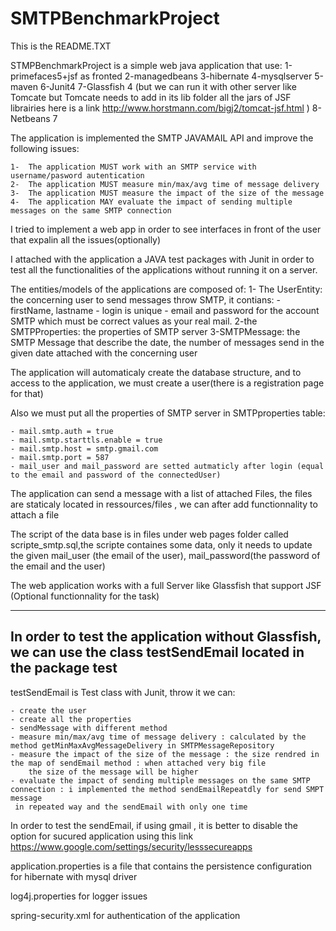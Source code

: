 # SMTPBenchmarkProject
This is the README.TXT


STMPBenchmarkProject is a simple web java application that use:
1-primefaces5+jsf as fronted
2-managedbeans
3-hibernate
4-mysqlserver
5-maven
6-Junit4
7-Glassfish 4 (but we can run it with other server like Tomcate but Tomcate needs to add in its lib folder all the jars of JSF librairies 
here is a link http://www.horstmann.com/bigj2/tomcat-jsf.html
)
8-Netbeans 7

The application is implemented the SMTP JAVAMAIL API and improve the following issues:

    1-	The application MUST work with an SMTP service with username/pasword autentication
    2-	The application MUST measure min/max/avg time of message delivery
    3-	The application MUST measure the impact of the size of the message
    4-	The application MAY evaluate the impact of sending multiple messages on the same SMTP connection


I tried to implement a web app in order to see interfaces in front of the user that expalin all the issues(optionally)

I attached with the application a JAVA test packages with Junit in order to test all the functionalities of the applications
without running it on a server.

The entities/models of the applications are composed of:
1- The UserEntity:  the concerning user to send messages throw SMTP, it contians:
    - firstName, lastname
    - login is unique
    - email and password for the account SMTP which must be correct values as your real mail.
2-the SMTPProperties: the properties of SMTP server
3-SMTPMessage: the SMTP Message that describe the date, the number of messages send in the given date attached with the concerning user

The application will automaticaly create the database structure, and to access to the application, we must create a user(there is a registration page for that)

Also we must put all the properties of SMTP server in SMTPproperties table: 

    - mail.smtp.auth = true
    - mail.smtp.starttls.enable = true
    - mail.smtp.host = smtp.gmail.com
    - mail.smtp.port = 587
    - mail_user and mail_password are setted autmaticly after login (equal to the email and password of the connectedUser)


The application can send a message with a list of attached Files, the files are staticaly located in ressources/files , we can after add functionnality to attach a file

The script of the data base is in files under web pages folder called scripte_smtp.sql,the scripte containes
some data, only it needs to update the given mail_user (the email of the user), mail_password(the password of the email and the user) 

The web application works with a full Server like Glassfish that support JSF (Optional functionnality for the task)

---------------------------------------------------
In order to test the application without Glassfish, we can use the class testSendEmail located in the package test
----------------------------------------------------

testSendEmail is Test class with Junit, throw it we can:

    - create the user
    - create all the properties
    - sendMessage with different method 
    - measure min/max/avg time of message delivery : calculated by the method getMinMaxAvgMessageDelivery in SMTPMessageRepository
    - measure the impact of the size of the message : the size rendred in the map of sendEmail method : when attached very big file
        the size of the message will be higher
    - evaluate the impact of sending multiple messages on the same SMTP connection : i implemented the method sendEmailRepeatdly for send SMPT message
     in repeated way and the sendEmail with only one time

In order to test the sendEmail, if using gmail , it is better to disable the option for sucured application using this link
https://www.google.com/settings/security/lesssecureapps


application.properties is a file that contains the persistence configuration for hibernate with mysql driver

log4j.properties for logger issues

spring-security.xml for authentication of the application



